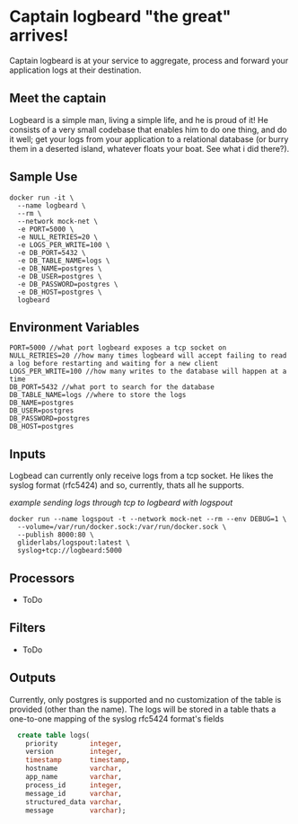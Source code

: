 # Captain logbeard "the great" arrives! 

Captain logbeard is at your service to aggregate, process and forward your application logs at their destination. 

## Meet the captain

Logbeard is a simple man, living a simple life, and he is proud of it! He consists of a very small codebase that enables him to do one thing, and do it well; get your logs from your application to a relational database (or burry them in a deserted island, whatever floats your boat. See what i did there?).

## Sample Use
```
docker run -it \
  --name logbeard \
  --rm \
  --network mock-net \
  -e PORT=5000 \
  -e NULL_RETRIES=20 \
  -e LOGS_PER_WRITE=100 \
  -e DB_PORT=5432 \
  -e DB_TABLE_NAME=logs \
  -e DB_NAME=postgres \
  -e DB_USER=postgres \
  -e DB_PASSWORD=postgres \
  -e DB_HOST=postgres \
  logbeard
```

## Environment Variables
```
PORT=5000 //what port logbeard exposes a tcp socket on
NULL_RETRIES=20 //how many times logbeard will accept failing to read a log before restarting and waiting for a new client
LOGS_PER_WRITE=100 //how many writes to the database will happen at a time
DB_PORT=5432 //what port to search for the database
DB_TABLE_NAME=logs //where to store the logs
DB_NAME=postgres
DB_USER=postgres
DB_PASSWORD=postgres
DB_HOST=postgres
```

## Inputs

Logbead can currently only receive logs from a tcp socket. He likes the syslog format (rfc5424) and so, currently, thats all he supports.

*example sending logs through tcp to logbeard with logspout*
```
docker run --name logspout -t --network mock-net --rm --env DEBUG=1 \
  --volume=/var/run/docker.sock:/var/run/docker.sock \
  --publish 8000:80 \
  gliderlabs/logspout:latest \
  syslog+tcp://logbeard:5000
```

## Processors
* ToDo

## Filters
* ToDo

## Outputs
Currently, only postgres is supported and no customization of the table is provided (other than the name). The logs will be stored in a table thats a one-to-one mapping of the syslog rfc5424 format's fields

```sql
  create table logs(
    priority        integer,
    version         integer,
    timestamp       timestamp,
    hostname        varchar,
    app_name        varchar,
    process_id      integer,
    message_id      varchar,
    structured_data varchar,
    message         varchar);
```

